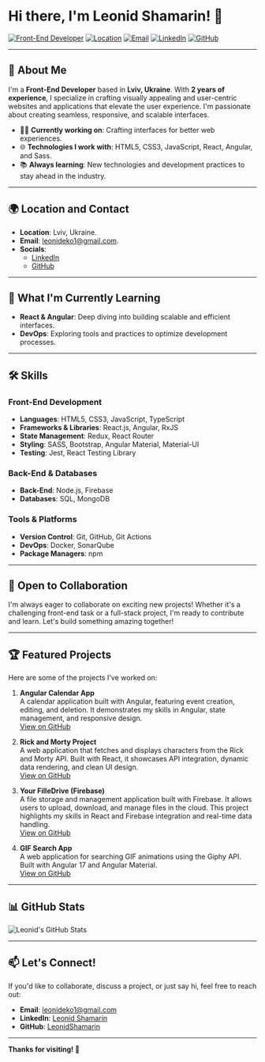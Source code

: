 # Hi there, I'm Leonid Shamarin! 👋

[![Front-End Developer](https://img.shields.io/badge/Front--End_Developer-2_years_experience-blue)](https://github.com/LeonidShamarin)
[![Location](https://img.shields.io/badge/Location-Lviv,_Ukraine-green)](https://www.google.com/maps/place/Lviv)
[![Email](https://img.shields.io/badge/Email-leonideko1@gmail.com-red)](mailto:leonideko1@gmail.com)
[![LinkedIn](https://img.shields.io/badge/LinkedIn-Connect-blue)](https://www.linkedin.com/in/leonid-shamarin-749649272/)
[![GitHub](https://img.shields.io/badge/GitHub-Follow-black)](https://github.com/LeonidShamarin)

---

## 🚀 About Me

I'm a **Front-End Developer** based in **Lviv, Ukraine**. With **2 years of experience**, I specialize in crafting visually appealing and user-centric websites and applications that elevate the user experience. I'm passionate about creating seamless, responsive, and scalable interfaces.

- 👨‍💻 **Currently working on**: Crafting interfaces for better web experiences.
- 🌐 **Technologies I work with**: HTML5, CSS3, JavaScript, React, Angular, and Sass.
- 📚 **Always learning**: New technologies and development practices to stay ahead in the industry.

---

## 🌍 Location and Contact

- **Location**: Lviv, Ukraine.
- **Email**: [leonideko1@gmail.com](mailto:leonideko1@gmail.com).
- **Socials**:
  - [LinkedIn](https://www.linkedin.com/in/leonid-shamarin-749649272/)
  - [GitHub](https://github.com/LeonidShamarin)

---

## 🧠 What I'm Currently Learning

- **React & Angular**: Deep diving into building scalable and efficient interfaces.
- **DevOps**: Exploring tools and practices to optimize development processes.

---

## 🛠️ Skills

### Front-End Development
- **Languages**: HTML5, CSS3, JavaScript, TypeScript
- **Frameworks & Libraries**: React.js, Angular, RxJS
- **State Management**: Redux, React Router
- **Styling**: SASS, Bootstrap, Angular Material, Material-UI
- **Testing**: Jest, React Testing Library

### Back-End & Databases
- **Back-End**: Node.js, Firebase
- **Databases**: SQL, MongoDB

### Tools & Platforms
- **Version Control**: Git, GitHub, Git Actions
- **DevOps**: Docker, SonarQube
- **Package Managers**: npm

---

## 🤝 Open to Collaboration

I'm always eager to collaborate on exciting new projects! Whether it's a challenging front-end task or a full-stack project, I'm ready to contribute and learn. Let's build something amazing together!

---

## 🏆 Featured Projects

Here are some of the projects I've worked on:

1. **Angular Calendar App**  
   A calendar application built with Angular, featuring event creation, editing, and deletion. It demonstrates my skills in Angular, state management, and responsive design.  
   [View on GitHub](https://github.com/LeonidShamarin/Angular-Calendar-App)

2. **Rick and Morty Project**  
   A web application that fetches and displays characters from the Rick and Morty API. Built with React, it showcases API integration, dynamic data rendering, and clean UI design.  
   [View on GitHub](https://github.com/LeonidShamarin/Project-Rick-and-Morty)

3. **Your FilleDrive (Firebase)**  
   A file storage and management application built with Firebase. It allows users to upload, download, and manage files in the cloud. This project highlights my skills in React and Firebase integration and real-time data handling.  
   [View on GitHub](https://github.com/LeonidShamarin/Your-FilleDrive-Firebase)

4. **GIF Search App**  
   A web application for searching GIF animations using the Giphy API. Built with Angular 17 and Angular Material.  
   [View on GitHub](https://github.com/LeonidShamarin/Angular_GifSearch_App)

---

## 📊 GitHub Stats

![Leonid's GitHub Stats](https://github-readme-stats.vercel.app/api?username=LeonidShamarin&show_icons=true&theme=radical)

---

## 📫 Let's Connect!

If you'd like to collaborate, discuss a project, or just say hi, feel free to reach out:

- **Email**: [leonideko1@gmail.com](mailto:leonideko1@gmail.com)
- **LinkedIn**: [Leonid Shamarin](https://www.linkedin.com/in/leonid-shamarin-749649272/)
- **GitHub**: [LeonidShamarin](https://github.com/LeonidShamarin)

---

**Thanks for visiting! 🚀**
